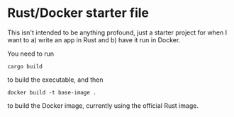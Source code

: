 Rust/Docker starter file
===============================================

This isn't intended to be anything profound, just a starter project for when I want to a) write an app in Rust and b) have it run in Docker. 

You need to run

`cargo build`

to build the executable, and then

`docker build -t base-image .`

to build the Docker image, currently using the official Rust image.

